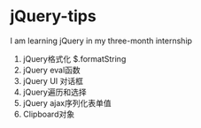 # jQuery-tips
I am learning jQuery in my three-month internship
1. jQuery格式化  $.formatString
2. jQuery eval函数
3. jQuery UI 对话框
4. jQuery遍历和选择
5. jQuery ajax序列化表单值
6. Clipboard对象

